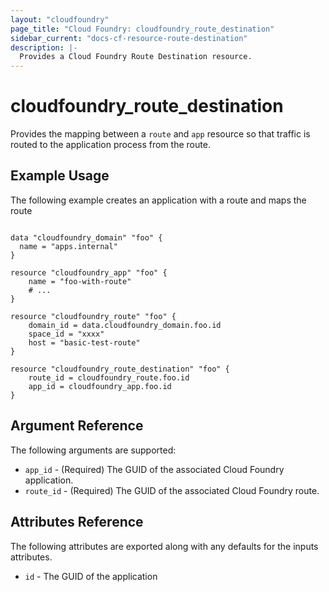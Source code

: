 ```yaml
---
layout: "cloudfoundry"
page_title: "Cloud Foundry: cloudfoundry_route_destination"
sidebar_current: "docs-cf-resource-route-destination"
description: |-
  Provides a Cloud Foundry Route Destination resource.
---
```


# cloudfoundry_route_destination

Provides the mapping between a `route` and `app` resource so that traffic
is routed to the application process from the route.

## Example Usage

The following example creates an application with a route and maps the route

```hcl

data "cloudfoundry_domain" "foo" {
  name = "apps.internal"
}

resource "cloudfoundry_app" "foo" {
	name = "foo-with-route"
	# ...
}

resource "cloudfoundry_route" "foo" {
	domain_id = data.cloudfoundry_domain.foo.id
	space_id = "xxxx"
	host = "basic-test-route"
}

resource "cloudfoundry_route_destination" "foo" {
	route_id = cloudfoundry_route.foo.id
	app_id = cloudfoundry_app.foo.id
}
```

## Argument Reference

The following arguments are supported:

* `app_id` - (Required) The GUID of the associated Cloud Foundry application.
* `route_id` - (Required) The GUID of the associated Cloud Foundry route.

## Attributes Reference

The following attributes are exported along with any defaults for the inputs attributes.

* `id` - The GUID of the application
